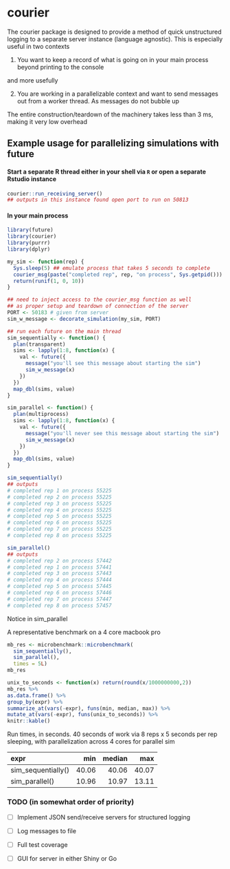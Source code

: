 courier
=========

The courier package is designed to provide a method of quick unstructured logging to a separate server instance (language agnostic). This is especially useful in two contexts

1) You want to keep a record of what is going on in your main process beyond printing to the console

and more usefully

2) You are working in a parallelizable context and want to send messages
out from a worker thread. As messages do not bubble up

The entire construction/teardown of the machinery takes less than 3 ms, making it very low overhead

## Example usage for parallelizing simulations with future


#### Start a separate R thread either in your shell via `R` or open a separate Rstudio instance
```r
courier::run_receiving_server()
## outputs in this instance found open port to run on 50813
```

#### In your main process
```r
library(future)
library(courier)
library(purrr)
library(dplyr)

my_sim <- function(rep) {
  Sys.sleep(5) ## emulate process that takes 5 seconds to complete
  courier_msg(paste("completed rep", rep, "on process", Sys.getpid()))
  return(runif(1, 0, 10))
}

## need to inject access to the courier_msg function as well
## as proper setup and teardown of connection of the server
PORT <- 50183 # given from server
sim_w_message <- decorate_simulation(my_sim, PORT)

## run each future on the main thread
sim_sequentially <- function() {
  plan(transparent)
  sims <- lapply(1:8, function(x) {
    val <- future({
      message("you'll see this message about starting the sim")
      sim_w_message(x)
    })
  })
  map_dbl(sims, value)
}

sim_parallel <- function() {
  plan(multiprocess)
  sims <- lapply(1:8, function(x) {
    val <- future({
      message("you'll never see this message about starting the sim")
      sim_w_message(x)
    })
  })
  map_dbl(sims, value)
}
```

```r
sim_sequentially()
## outputs
# completed rep 1 on process 55225
# completed rep 2 on process 55225
# completed rep 3 on process 55225
# completed rep 4 on process 55225
# completed rep 5 on process 55225
# completed rep 6 on process 55225
# completed rep 7 on process 55225
# completed rep 8 on process 55225

sim_parallel()
## outputs
# completed rep 2 on process 57442
# completed rep 1 on process 57441
# completed rep 3 on process 57443
# completed rep 4 on process 57444
# completed rep 5 on process 57445
# completed rep 6 on process 57446
# completed rep 7 on process 57447
# completed rep 8 on process 57457
```

Notice in sim_parallel

A representative benchmark on a 4 core macbook pro

```r
mb_res <- microbenchmark::microbenchmark(
  sim_sequentially(),
  sim_parallel(),
  times = 5L)
mb_res
```


```r
unix_to_seconds <- function(x) return(round(x/1000000000,2))
mb_res %>% 
as.data.frame() %>% 
group_by(expr) %>% 
summarize_at(vars(-expr), funs(min, median, max)) %>%
mutate_at(vars(-expr), funs(unix_to_seconds)) %>% 
knitr::kable()
```

Run times, in seconds. 40 seconds of work via 8 reps x 5 seconds per rep sleeping, with parallelization across 4 cores for parallel sim

|expr               |   min| median|   max|
|:------------------|-----:|------:|-----:|
|sim_sequentially() | 40.06|  40.06| 40.07|
|sim_parallel()     | 10.96|  10.97| 13.11|

### TODO (in somewhat order of priority)

* [ ] Implement JSON send/receive servers for structured logging 
* [ ] Log messages to file
* [ ] Full test coverage
* [ ] GUI for server in either Shiny or Go

